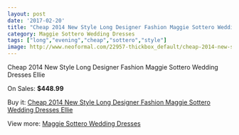 ```yaml
---
layout: post
date: '2017-02-20'
title: "Cheap 2014 New Style Long Designer Fashion Maggie Sottero Wedding Dresses Ellie"
category: Maggie Sottero Wedding Dresses
tags: ["long","evening","cheap","sottero","style"]
image: http://www.neoformal.com/22957-thickbox_default/cheap-2014-new-style-long-designer-fashion-maggie-sottero-wedding-dresses-ellie.jpg
---
```

Cheap 2014 New Style Long Designer Fashion Maggie Sottero Wedding Dresses Ellie

On Sales: **$448.99**
<a href="https://www.neoformal.com/en/maggie-sottero-wedding-dresses-2014/7647-cheap-2014-new-style-long-designer-fashion-maggie-sottero-wedding-dresses-ellie.html"><amp-img layout="responsive" width="600" height="600" src="//www.neoformal.com/22957-thickbox_default/cheap-2014-new-style-long-designer-fashion-maggie-sottero-wedding-dresses-ellie.jpg" alt="Cheap 2014 New Style Long Designer Fashion Maggie Sottero Wedding Dresses Ellie 0" /></a>
<a href="https://www.neoformal.com/en/maggie-sottero-wedding-dresses-2014/7647-cheap-2014-new-style-long-designer-fashion-maggie-sottero-wedding-dresses-ellie.html"><amp-img layout="responsive" width="600" height="600" src="//www.neoformal.com/22960-thickbox_default/cheap-2014-new-style-long-designer-fashion-maggie-sottero-wedding-dresses-ellie.jpg" alt="Cheap 2014 New Style Long Designer Fashion Maggie Sottero Wedding Dresses Ellie 1" /></a>
<a href="https://www.neoformal.com/en/maggie-sottero-wedding-dresses-2014/7647-cheap-2014-new-style-long-designer-fashion-maggie-sottero-wedding-dresses-ellie.html"><amp-img layout="responsive" width="600" height="600" src="//www.neoformal.com/22959-thickbox_default/cheap-2014-new-style-long-designer-fashion-maggie-sottero-wedding-dresses-ellie.jpg" alt="Cheap 2014 New Style Long Designer Fashion Maggie Sottero Wedding Dresses Ellie 2" /></a>
<a href="https://www.neoformal.com/en/maggie-sottero-wedding-dresses-2014/7647-cheap-2014-new-style-long-designer-fashion-maggie-sottero-wedding-dresses-ellie.html"><amp-img layout="responsive" width="600" height="600" src="//www.neoformal.com/22958-thickbox_default/cheap-2014-new-style-long-designer-fashion-maggie-sottero-wedding-dresses-ellie.jpg" alt="Cheap 2014 New Style Long Designer Fashion Maggie Sottero Wedding Dresses Ellie 3" /></a>

Buy it: [Cheap 2014 New Style Long Designer Fashion Maggie Sottero Wedding Dresses Ellie](https://www.neoformal.com/en/maggie-sottero-wedding-dresses-2014/7647-cheap-2014-new-style-long-designer-fashion-maggie-sottero-wedding-dresses-ellie.html "Cheap 2014 New Style Long Designer Fashion Maggie Sottero Wedding Dresses Ellie")

View more: [Maggie Sottero Wedding Dresses](https://www.neoformal.com/en/123-maggie-sottero-wedding-dresses-2014 "Maggie Sottero Wedding Dresses")